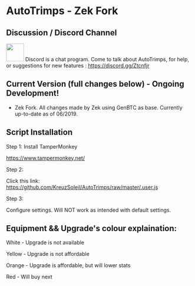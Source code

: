# AutoTrimps - Zek Fork

## Discussion / Discord Channel
<a href="https://discord.gg/Ztcnfjr"><img src="https://png.icons8.com/color/180/discord-new-logo.png" width=48></a>
Discord is a chat program. Come to talk about AutoTrimps, for help, or suggestions for new features : https://discord.gg/Ztcnfjr

## Current Version (full changes below) - Ongoing Development!
- Zek Fork. All changes made by Zek using GenBTC as base. Currently up-to-date as of 06/2019.

## Script Installation

Step 1: Install TamperMonkey

https://www.tampermonkey.net/

Step 2: 

Click this link: https://github.com/KreuzSoleil/AutoTrimps/raw/master/.user.js

Step 3: 

Configure settings. Will NOT work as intended with default settings. 

## Equipment && Upgrade's colour explaination:

White - Upgrade is not available

Yellow - Upgrade is not affordable

Orange - Upgrade is affordable, but will lower stats

Red - Will buy next
